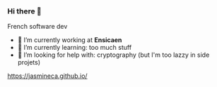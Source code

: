 ### Hi there 👋

French software dev

- 🔭 I’m currently working at **Ensicaen**
- :racehorse: I’m currently learning: too much stuff 
- :memo: I’m looking for help with: cryptography (but I'm too lazzy in side projets)

https://jasmineca.github.io/ 

<!--
**JasmineCA/JasmineCA** is a ✨ _special_ ✨ repository because its `README.md` (this file) appears on your GitHub profile.

Here are some ideas to get you started:

- 🔭 I’m currently working on ...
- 🌱 I’m currently learning ...
- 👯 I’m looking to collaborate on ...
- 🤔 I’m looking for help with ...
- 💬 Ask me about ...
- 📫 How to reach me: ...
- 😄 Pronouns: ...
- ⚡ Fun fact: ...
-->
